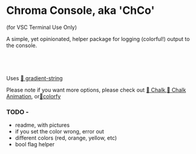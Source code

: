 # Chroma Console, aka 'ChCo' 

(for VSC Terminal Use Only)

A simple, yet opinionated, helper package for logging (colorful!) output to the console.




```




```



Uses [🔗 gradient-string](https://github.com/bokub/gradient-string)

Please note if you want more options, please check out [🔗 Chalk](https://github.com/chalk/chalk),[🔗 Chalk Animation](https://github.com/bokub/chalk-animation), or[🔗colorfy](https://github.com/kippisone/colorfy)


### TODO -


* readme, with pictures
* if you set the color wrong, error out
* different colors (red, orange, yellow, etc)
* bool flag helper
